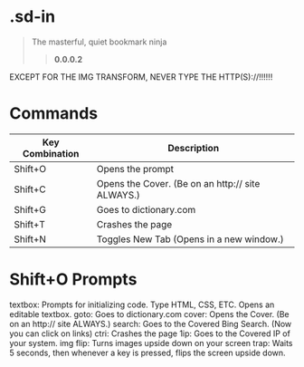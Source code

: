 # .sd-in
> The masterful, quiet bookmark ninja
>> **0.0.0.2**


EXCEPT FOR THE IMG TRANSFORM, NEVER TYPE THE HTTP(S)://!!!!!!

# Commands
| Key Combination | Description |
| --------------- | ----------- |
| Shift+O         | Opens the prompt |
| Shift+C         | Opens the Cover. (Be on an http:// site ALWAYS.) |
| Shift+G         | Goes to dictionary.com |
| Shift+T         | Crashes the page |
| Shift+N         | Toggles New Tab (Opens in a new window.) |

# Shift+O Prompts
textbox: Prompts for initializing code. Type HTML, CSS, ETC. Opens an editable textbox.
goto: Goes to dictionary.com
cover: Opens the Cover. (Be on an http:// site ALWAYS.)
search: Goes to the Covered Bing Search. (Now you can click on links)
ctri: Crashes the page
1ip: Goes to the Covered IP of your system.
img flip: Turns images upside down on your screen
trap: Waits 5 seconds, then whenever a key is pressed, flips the screen upside down.
